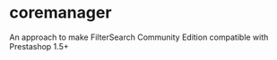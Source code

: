 coremanager
===========

An approach to make FilterSearch Community Edition compatible with Prestashop 1.5+
